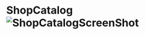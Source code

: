 # ShopCatalog![ShopCatalogScreenShot](https://user-images.githubusercontent.com/64389723/172054735-a14f8856-9a6f-47d8-997c-5c2a35c063be.png)
